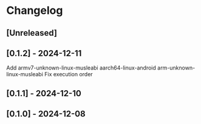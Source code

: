 # Changelog

## [Unreleased]

## [0.1.2] - 2024-12-11

Add armv7-unknown-linux-musleabi aarch64-linux-android arm-unknown-linux-musleabi
Fix execution order

## [0.1.1] - 2024-12-10

## [0.1.0] - 2024-12-08


